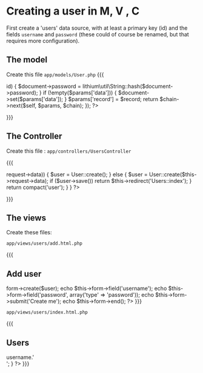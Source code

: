 # Creating a user in M, V , C

First create a 'users' data source, with at least a primary key (id) and the fields
`username` and `password` (these could of course be renamed, but that requires more
configuration).

## The model

Create this file `app/models/User.php`
{{{
<?php

namespace app\models;

class User extends \lithium\data\Model {
}

User::applyFilter('save', function($self, $params, $chain){
	$record = $params['record'];
	if (!$document->id) {
		$document->password = lithium\util\String::hash($document->password);
	}
	if (!empty($params['data'])) {
		$document->set($params['data']);
	}
	$params['record'] = $record;
	return $chain->next($self, $params, $chain);
});

?>
}}}

## The Controller

Create this file : `app/controllers/UsersController`

{{{
<?php

namespace app\controllers;

use lithium\security\Auth;
use app\models\User;

class UsersController extends \lithium\action\Controller {

	public function index() {
		$users = User::all();
		return compact('users');
	}

	public function add() {
		if (empty($this->request->data)) {
			$user = User::create();
		} else {
			$user = User::create($this->request->data);
			if ($user->save())
				return $this->redirect('Users::index');
		}
		return compact('user');
	}
}
?>
}}}

## The views

Create these files:

`app/views/users/add.html.php`

{{{
<h2>Add user</h2>
<?php
echo $this->form->create($user);
echo $this->form->field('username');
echo $this->form->field('password', array('type' => 'password'));
echo $this->form->submit('Create me');
echo $this->form->end();
?>
}}}

`app/views/users/index.html.php`

{{{
<h2>Users</h2>
<?php
foreach ($users as $user) {
	echo $user->username.'<br>';
}
?>
}}}
